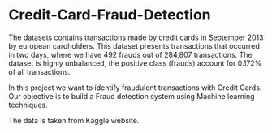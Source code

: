 # Credit-Card-Fraud-Detection
The datasets contains transactions made by credit cards in September 2013 by european cardholders. This dataset presents transactions that occurred in two days, where we have 492 frauds out of 284,807 transactions. The dataset is highly unbalanced, the positive class (frauds) account for 0.172% of all transactions.

In this project we want to identify fraudulent transactions with Credit Cards. Our objective is to build a Fraud detection system using Machine learning techniques. 

The data is taken from Kaggle website.
